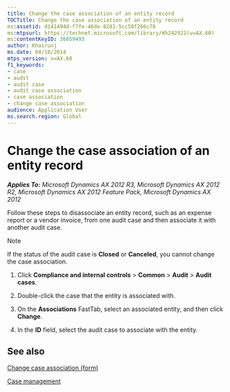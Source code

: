 ```yaml
---
title: Change the case association of an entity record
TOCTitle: Change the case association of an entity record
ms:assetid: d141494d-f7fe-46de-8281-5cc58f266c78
ms:mtpsurl: https://technet.microsoft.com/library/Hh242921(v=AX.60)
ms:contentKeyID: 36059493
author: Khairunj
ms.date: 04/18/2014
mtps_version: v=AX.60
f1_keywords:
- case
- audit
- audit case
- audit case association
- case association
- change case association
audience: Application User
ms.search.region: Global
---
```


# Change the case association of an entity record 


_**Applies To:** Microsoft Dynamics AX 2012 R3, Microsoft Dynamics AX 2012 R2, Microsoft Dynamics AX 2012 Feature Pack, Microsoft Dynamics AX 2012_

Follow these steps to disassociate an entity record, such as an expense report or a vendor invoice, from one audit case and then associate it with another audit case.


> [!NOTE]
> <P>If the status of the audit case is <STRONG>Closed</STRONG> or <STRONG>Canceled</STRONG>, you cannot change the case association.</P>



1.  Click **Compliance and internal controls** \> **Common** \> **Audit** \> **Audit cases**.

2.  Double-click the case that the entity is associated with.

3.  On the **Associations** FastTab, select an associated entity, and then click **Change**.

4.  In the **ID** field, select the audit case to associate with the entity.

## See also

[Change case association (form)](https://technet.microsoft.com/library/hh209675\(v=ax.60\))

[Case management](case-management.md)

  


